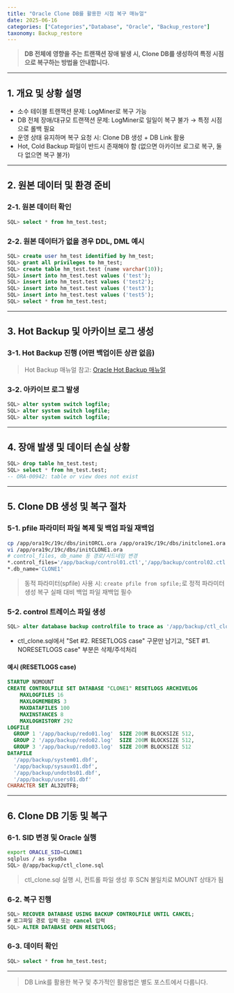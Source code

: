 ```yaml
---
title: "Oracle Clone DB를 활용한 시점 복구 매뉴얼"
date: 2025-06-16
categories: ["Categories","Database", "Oracle", "Backup_restore"]
taxonomy: Backup_restore
---
```


> **DB 전체에 영향을 주는 트랜잭션 장애 발생 시, Clone DB를 생성하여 특정 시점으로 복구하는 방법을 안내합니다.**

---

## 1. 개요 및 상황 설명

- 소수 테이블 트랜잭션 문제: LogMiner로 복구 가능
- DB 전체 장애/대규모 트랜잭션 문제: LogMiner로 일일이 복구 불가 → 특정 시점으로 롤백 필요
- 운영 상태 유지하며 복구 요청 시: Clone DB 생성 + DB Link 활용
- Hot, Cold Backup 파일이 반드시 존재해야 함 (없으면 아카이브 로그로 복구, 둘 다 없으면 복구 불가)

---

## 2. 원본 데이터 및 환경 준비

### 2-1. 원본 데이터 확인
```sql
SQL> select * from hm_test.test;
```

### 2-2. 원본 데이터가 없을 경우 DDL, DML 예시
```sql
SQL> create user hm_test identified by hm_test;
SQL> grant all privileges to hm_test;
SQL> create table hm_test.test (name varchar(10));
SQL> insert into hm_test.test values ('test');
SQL> insert into hm_test.test values ('test2');
SQL> insert into hm_test.test values ('test3');
SQL> insert into hm_test.test values ('test5');
SQL> select * from hm_test.test;
```

---

## 3. Hot Backup 및 아카이브 로그 생성

### 3-1. Hot Backup 진행 (어떤 백업이든 상관 없음)
> Hot Backup 매뉴얼 참고: [Oracle Hot Backup 매뉴얼](/categories/database/oracle/backup_restore/2025-06-16-Database-Oracle-HotBackup/)

### 3-2. 아카이브 로그 발생
```sql
SQL> alter system switch logfile;
SQL> alter system switch logfile;
SQL> alter system switch logfile;
```

---

## 4. 장애 발생 및 데이터 손실 상황

```sql
SQL> drop table hm_test.test;
SQL> select * from hm_test.test;
-- ORA-00942: table or view does not exist
```

---

## 5. Clone DB 생성 및 복구 절차

### 5-1. pfile 파라미터 파일 복제 및 백업 파일 재백업
```bash
cp /app/ora19c/19c/dbs/initORCL.ora /app/ora19c/19c/dbs/initclone1.ora
vi /app/ora19c/19c/dbs/initCLONE1.ora
# control_files, db_name 등 경로/시드네임 변경
*.control_files='/app/backup/control01.ctl','/app/backup/control02.ctl'
*.db_name='CLONE1'
```
> 동적 파라미터(spfile) 사용 시: `create pfile from spfile;`로 정적 파라미터 생성
> 복구 실패 대비 백업 파일 재백업 필수

### 5-2. control 트레이스 파일 생성
```sql
SQL> alter database backup controlfile to trace as '/app/backup/ctl_clone.sql';
```

- ctl_clone.sql에서 "Set #2. RESETLOGS case" 구문만 남기고, "SET #1. NORESETLOGS case" 부분은 삭제/주석처리

#### 예시 (RESETLOGS case)
```sql
STARTUP NOMOUNT
CREATE CONTROLFILE SET DATABASE "CLONE1" RESETLOGS ARCHIVELOG
    MAXLOGFILES 16
    MAXLOGMEMBERS 3
    MAXDATAFILES 100
    MAXINSTANCES 8
    MAXLOGHISTORY 292
LOGFILE
  GROUP 1 '/app/backup/redo01.log'  SIZE 200M BLOCKSIZE 512,
  GROUP 2 '/app/backup/redo02.log'  SIZE 200M BLOCKSIZE 512,
  GROUP 3 '/app/backup/redo03.log'  SIZE 200M BLOCKSIZE 512
DATAFILE
  '/app/backup/system01.dbf',
  '/app/backup/sysaux01.dbf',
  '/app/backup/undotbs01.dbf',
  '/app/backup/users01.dbf'
CHARACTER SET AL32UTF8;
```

---

## 6. Clone DB 기동 및 복구

### 6-1. SID 변경 및 Oracle 실행
```bash
export ORACLE_SID=CLONE1
sqlplus / as sysdba
SQL> @/app/backup/ctl_clone.sql
```
> ctl_clone.sql 실행 시, 컨트롤 파일 생성 후 SCN 불일치로 MOUNT 상태가 됨

### 6-2. 복구 진행
```sql
SQL> RECOVER DATABASE USING BACKUP CONTROLFILE UNTIL CANCEL;
# 로그파일 경로 입력 또는 cancel 입력
SQL> ALTER DATABASE OPEN RESETLOGS;
```

### 6-3. 데이터 확인
```sql
SQL> select * from hm_test.test;
```

---

> DB Link를 활용한 복구 및 추가적인 활용법은 별도 포스트에서 다룹니다. 
